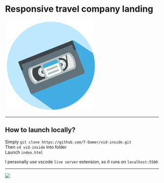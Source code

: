 # Responsive travel company landing

<img src="assets/logo.png" width="300" height="300">

---

## How to launch locally?

Simply `git clone https://github.com/T-Damer/vid-inside.git`\
Then `cd vid-inside` into folder\
Launch `index.html`

I personally use vscode `live server` extension, so it runs on `localhost:5500`

---

<a href="https://www.buymeacoffee.com/tdamer"><img src="https://img.buymeacoffee.com/button-api/?text=Support me with a coffee&emoji=☕️&slug=tdamer&button_colour=ffcc33&font_colour=000&font_family=Lato&outline_colour=000&coffee_colour=000"></a>
